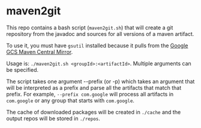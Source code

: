 # maven2git

This repo contains a bash script (`maven2git.sh`) that will create a git repository from the javadoc and sources for all versions of a maven artifact.

To use it, you must have `gsutil` installed because it pulls from the [Google GCS Maven Central Mirror](https://storage-download.googleapis.com/maven-central/index.html).

Usage is: `./maven2git.sh <groupId>:<artifactId>`. Multiple arguments can be specified.

The script takes one argument --prefix (or -p) which takes an argument that will be interpreted as a prefix and parse all the artifacts that match that prefix. For example, `--prefix com.google` will process all artifacts in `com.google` or any group that starts with `com.google`.

The cache of downloaded packages will be created in `./cache` and the output repos will be stored in `./repos`.